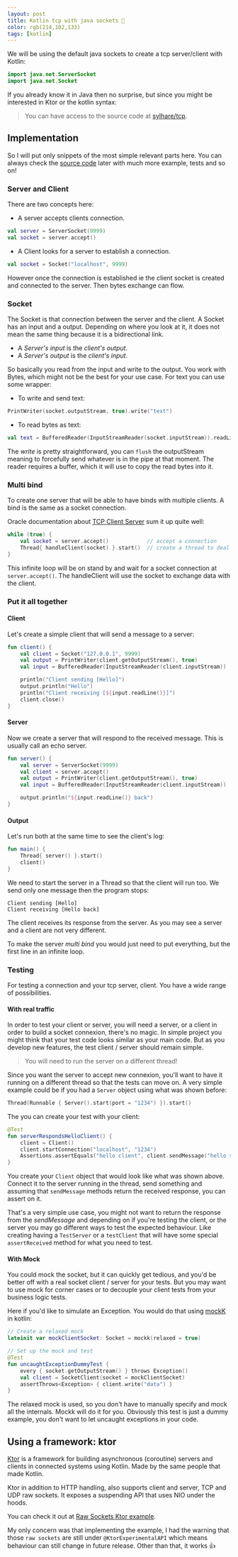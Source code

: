 ```yaml
---
layout: post
title: Kotlin tcp with java sockets 🧦
color: rgb(214,102,133)
tags: [kotlin]
---
```



We will be using the default java sockets to create a tcp server/client with Kotlin:

```kotlin
import java.net.ServerSocket
import java.net.Socket
```

If you already know it in Java then no surprise, but since you might be interested in Ktor or the kotlin syntax:

> You can have access to the source code at [sylhare/tcp](https://github.com/sylhare/tcp).

## Implementation

So I will put only snippets of the most simple relevant parts here.
You can always check the [source code]((https://github.com/sylhare/tcp)) later with much more example, tests and so on!

### Server and Client

There are two concepts here:
  - A server accepts clients connection. 
  
```kotlin
val server = ServerSocket(9999)
val socket = server.accept()
``` 
  - A Client looks for a server to establish a connection.
  
```kotlin
val socket = Socket("localhost", 9999)
```
  
However once the connection is established ie the client socket is created and connected to the server.
Then bytes exchange can flow.

### Socket

The Socket is that connection between the server and the client. A Socket has an input and a output. 
Depending on where you look at it, it does not mean the same thing because it is a bidirectional link.
  - A _Server's input_ is the _client's output_.
  - A _Server's output_ is the _client's input_.
  
So basically you read from the input and write to the output. 
You work with Bytes, which might not be the best for your use case. 
For text you can use some wrapper:
  - To write and send text:
  
```kotlin
PrintWriter(socket.outputStream, true).write("text") 
  ```
  - To read bytes as text:
  
```kotlin
val text = BufferedReader(InputStreamReader(socket.inputStream)).readLine()
```

The _write_ is pretty straightforward, you can `flush` the outputStream meaning to forcefully send whatever is in the pipe at that moment.
The reader requires a buffer, which it will use to copy the read bytes into it.

### Multi bind 

To create one server that will be able to have binds with multiple clients.
A bind is the same as a socket connection.

Oracle documentation about [TCP Client Server](https://docs.oracle.com/javase/tutorial/networking/sockets/clientServer.html)
sum it up quite well:

```kotlin
while (true) {
    val socket = server.accept()            // accept a connection
    Thread{ handleClient(socket) }.start()  // create a thread to deal with the client
}
```

This infinite loop will be on stand by and wait for a socket connection at `server.accept()`.
The handleClient will use the socket to exchange data with the client. 

### Put it all together

#### Client
Let's create a simple client that will send a message to a server:

```kotlin
fun client() {
    val client = Socket("127.0.0.1", 9999)
    val output = PrintWriter(client.getOutputStream(), true)
    val input = BufferedReader(InputStreamReader(client.inputStream))

    println("Client sending [Hello]")
    output.println("Hello")
    println("Client receiving [${input.readLine()}]")
    client.close()
}
```

#### Server

Now we create a server that will respond to the received message.
This is usually call an echo server.

```kotlin
fun server() {
    val server = ServerSocket(9999)
    val client = server.accept()
    val output = PrintWriter(client.getOutputStream(), true)
    val input = BufferedReader(InputStreamReader(client.inputStream))

    output.println("${input.readLine()} back")
}
```

#### Output

Let's run both at the same time to see the client's log:

```kotlin
fun main() {
    Thread{ server() }.start()
    client()
}
```

We need to start the server in a Thread so that the client will run too.
We send only one message then the program stops:

```
Client sending [Hello]
Client receiving [Hello back]
```

The client receives its response from the server. 
As you may see a server and a client are not very different.

To make the server _multi bind_ you would just need to put everything, but the first line in an infinite loop.

### Testing

For testing a connection and your tcp server, client.
You have a wide range of possibilities.

#### With real traffic

In order to test your client or server, you will need a server, or a client in order to build a socket connexion, there's no magic.
In simple project you might think that your test code looks similar as your main code.
But as you develop new features, the test client / server should remain simple.

> You will need to run the server on a different thread!

Since you want the server to accept new connexion, you'll want to have it running on a different thread so that the tests can move on.
A very simple example could be if you had a `Server` object using what was shown before:

```kotlin
Thread(Runnable { Server().start(port = "1234") }).start()
```

The you can create your test with your client:

```kotlin
@Test
fun serverRespondsHelloClient() {
    client = Client()
    client.startConnection("localhost", "1234")
    Assertions.assertEquals("hello client", client.sendMessage("hello server"))
}
```

You create your `Client` object that would look like what was shown above. 
Connect it to the server running in the thread, send something and assuming that `sendMessage` methods return the received response,
you can assert on it.

That's a very simple use case, you might not want to return the response from the _sendMessage_ and depending on if you're testing 
the client, or the server you may go different ways to test the expected behaviour. 
Like creating having a `TestServer` or a `testClient` that will have some special `assertReceived` method for what you need to test.

#### With Mock

You could mock the socket, but it can quickly get tedious, and you'd be better off with a real socket client / server for your tests.
But you may want to use mock for corner cases or to decouple your client tests from your business logic tests.
 
Here if you'd like to simulate an Exception.
You would do that using [mockK](https://mockk.io/) in kotlin:

```kotlin
// Create a relaxed mock 
lateinit var mockClientSocket: Socket = mockk(relaxed = true)

// Set up the mock and test
@Test
fun uncaughtExceptionDummyTest {    
    every { socket.getOutputStream() } throws Exception()
    val client = SocketClient(socket = mockClientSocket)
    assertThrows<Exception> { client.write("data") }
}
```

The relaxed mock is used, so you don't have to manually specify and mock all the internals. Mockk will do it for you.
Obviously this test is just a dummy example, you don't want to let uncaught exceptions in your code.

## Using a framework: ktor

[Ktor](https://ktor.io/) is a framework for building asynchronous (coroutine) servers and clients in connected systems using Kotlin.
Made by the same people that made Kotlin.

Ktor in addition to HTTP handling, also supports client and server, TCP and UDP raw sockets.
It exposes a suspending API that uses NIO under the hoods.

You can check it out at [Raw Sockets Ktor example](https://ktor.io/servers/raw-sockets.html).

My only concern was that implementing the example, I had the warning that those `raw sockets` are still under
`@KtorExperimentalAPI` which means behaviour can still change in future release.
Other than that, it works 👍 
